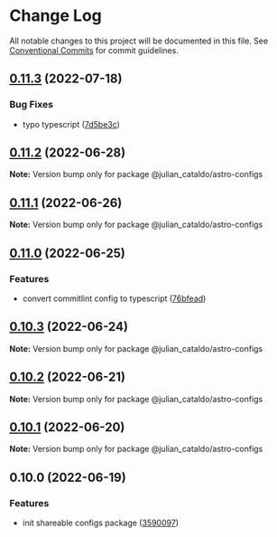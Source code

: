 # Change Log

All notable changes to this project will be documented in this file.
See [Conventional Commits](https://conventionalcommits.org) for commit guidelines.

## [0.11.3](https://github.com/JulianCataldo/astro/compare/@julian_cataldo/astro-configs@0.11.2...@julian_cataldo/astro-configs@0.11.3) (2022-07-18)


### Bug Fixes

* typo typescript ([7d5be3c](https://github.com/JulianCataldo/astro/commit/7d5be3c5c2b977f1a3682ad8c8f1f26f83770564))



## [0.11.2](https://github.com/JulianCataldo/astro/compare/@julian_cataldo/astro-configs@0.11.1...@julian_cataldo/astro-configs@0.11.2) (2022-06-28)

**Note:** Version bump only for package @julian_cataldo/astro-configs





## [0.11.1](https://github.com/JulianCataldo/astro/compare/@julian_cataldo/astro-configs@0.11.0...@julian_cataldo/astro-configs@0.11.1) (2022-06-26)

**Note:** Version bump only for package @julian_cataldo/astro-configs





## [0.11.0](https://github.com/JulianCataldo/astro/compare/@julian_cataldo/astro-configs@0.10.3...@julian_cataldo/astro-configs@0.11.0) (2022-06-25)


### Features

* convert commitlint config to typescript ([76bfead](https://github.com/JulianCataldo/astro/commit/76bfead3deaeb26106e1a61cc4fc807303859c1a))



## [0.10.3](https://github.com/JulianCataldo/astro/compare/@julian_cataldo/astro-configs@0.10.2...@julian_cataldo/astro-configs@0.10.3) (2022-06-24)

**Note:** Version bump only for package @julian_cataldo/astro-configs





## [0.10.2](https://github.com/JulianCataldo/astro/compare/@julian_cataldo/astro-configs@0.10.1...@julian_cataldo/astro-configs@0.10.2) (2022-06-21)

**Note:** Version bump only for package @julian_cataldo/astro-configs





## [0.10.1](https://github.com/JulianCataldo/astro/compare/@julian_cataldo/astro-configs@0.10.0...@julian_cataldo/astro-configs@0.10.1) (2022-06-20)

**Note:** Version bump only for package @julian_cataldo/astro-configs





## 0.10.0 (2022-06-19)


### Features

* init shareable configs package ([3590097](https://github.com/JulianCataldo/astro/commit/3590097d7bc41b52f0122adf4baecea22da40ee3))
